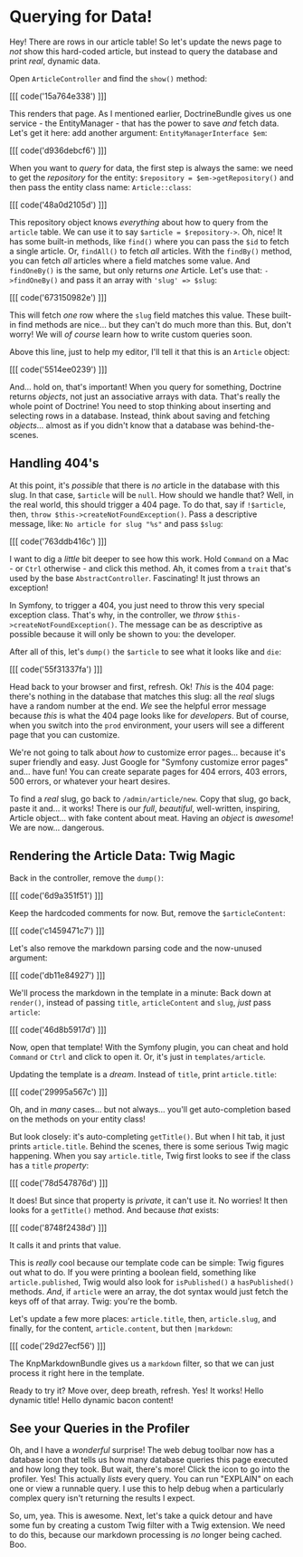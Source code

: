 # Querying for Data!

Hey! There are rows in our article table! So let's update the news page to *not*
show this hard-coded article, but instead to query the database and print *real*,
dynamic data.

Open `ArticleController` and find the `show()` method:

[[[ code('15a764e338') ]]]

This renders that page. As I mentioned earlier, DoctrineBundle gives us one
service - the EntityManager - that has the power to save *and* fetch data.
Let's get it here: add another argument: `EntityManagerInterface $em`:

[[[ code('d936debcf6') ]]]

When you want to *query* for data, the first step is always the same: we need to
get the *repository* for the entity: `$repository = $em->getRepository()` and then
pass the entity class name: `Article::class`:

[[[ code('48a0d2105d') ]]]

This repository object knows *everything* about how to query from the `article` table.
We can use it to say `$article = $repository->`. Oh, nice! It has some built-in
methods, like `find()` where you can pass the `$id` to fetch a single article. Or,
`findAll()` to fetch *all* articles. With the `findBy()` method, you can fetch
*all* articles where a field matches some value. And `findOneBy()` is the same, but
only returns *one* Article. Let's use that: `->findOneBy()` and pass it an array
with `'slug' => $slug`:

[[[ code('673150982e') ]]]

This will fetch *one* row where the `slug` field matches this value. These built-in
find methods are nice... but they can't do much more than this. But, don't worry!
We will *of course* learn how to write custom queries soon.

Above this line, just to help my editor, I'll tell it that this is an `Article`
object:

[[[ code('5514ee0239') ]]]

And... hold on, that's important! When you query for something, Doctrine
returns *objects*, not just an associative arrays with data. That's really the whole
point of Doctrine! You need to stop thinking about inserting and selecting rows in
a database. Instead, think about saving and fetching *objects*... almost as if
you didn't know that a database was behind-the-scenes.

## Handling 404's

At this point, it's *possible* that there is *no* article in the database with
this slug. In that case, `$article` will be `null`. How should we handle that? Well,
in the real world, this should trigger a 404 page. To do that, say if `!$article`,
then, `throw $this->createNotFoundException()`. Pass a descriptive message, like:
`No article for slug "%s"` and pass `$slug`:

[[[ code('763ddb416c') ]]]

I want to dig a *little* bit deeper to see how this work. Hold `Command` on a Mac -
or `Ctrl` otherwise - and click this method. Ah, it comes from a `trait` that's used
by the base `AbstractController`. Fascinating! It just throws an exception!

In Symfony, to trigger a 404, you just need to throw this very special exception
class. That's why, in the controller, we *throw* `$this->createNotFoundException()`.
The message can be as descriptive as possible because it will only be shown to
you: the developer.

After all of this, let's `dump()` the `$article` to see what it looks like and `die`:

[[[ code('55f31337fa') ]]]

Head back to your browser and first, refresh. Ok! *This* is the 404 page: there's
nothing in the database that matches this slug: all the *real* slugs have a random
number at the end. *We* see the helpful error message because *this* is what the
404 page looks like for *developers*. But of course, when you switch into the `prod`
environment, your users will see a different page that you can customize.

We're not going to talk about *how* to customize error pages... because it's super
friendly and easy. Just Google for "Symfony customize error pages" and... have fun!
You can create separate pages for 404 errors, 403 errors, 500 errors, or whatever
your heart desires.

To find a *real* slug, go back to `/admin/article/new`. Copy that slug, go back,
paste it and... it works! There is our *full*, *beautiful*, well-written, inspiring,
Article object... with fake content about meat. Having an *object* is *awesome*!
We are now... dangerous.

## Rendering the Article Data: Twig Magic

Back in the controller, remove the `dump()`:

[[[ code('6d9a351f51') ]]]

Keep the hardcoded comments for now. But, remove the `$articleContent`:

[[[ code('c1459471c7') ]]]

Let's also remove the markdown parsing code and the now-unused argument:

[[[ code('db11e84927') ]]]

We'll process the markdown in the template in a minute: Back down at `render()`,
instead of passing `title`, `articleContent` and `slug`, *just* pass `article`:

[[[ code('46d8b5917d') ]]]

Now, open that template! With the Symfony plugin, you can cheat and hold `Command`
or `Ctrl` and click to open it. Or, it's just in `templates/article`.

Updating the template is a *dream*. Instead of `title`, print `article.title`:

[[[ code('29995a567c') ]]]

Oh, and in *many* cases... but not always... you'll get auto-completion based on the
methods on your entity class!

But look closely: it's auto-completing `getTitle()`. But when I hit tab, it just
prints `article.title`. Behind the scenes, there is some serious Twig magic happening.
When you say `article.title`, Twig first looks to see if the class has a `title`
*property*:

[[[ code('78d547876d') ]]]

It does! But since that property is *private*, it can't use it. No worries! It then
looks for a `getTitle()` method. And because *that* exists:

[[[ code('8748f2438d') ]]]

It calls it and prints that value.

This is *really* cool because our template code can be simple: Twig figures out
what to do. If you were printing a boolean field, something like `article.published`,
Twig would also look for `isPublished()` a `hasPublished()` methods. *And*, if `article`
were an array, the dot syntax would just fetch the keys off of that array. Twig:
you're the bomb.

Let's update a few more places: `article.title`, then, `article.slug`, and
finally, for the content, `article.content`, but then `|markdown`:

[[[ code('29d27ecf56') ]]]

The KnpMarkdownBundle gives us a `markdown` filter, so that we can just process it right
here in the template.

Ready to try it? Move over, deep breath, refresh. Yes! It works! Hello dynamic title!
Hello dynamic bacon content!

## See your Queries in the Profiler

Oh, and I have a *wonderful* surprise! The web debug toolbar now has a database icon
that tells us how many database queries this page executed and how long they took.
But wait, there's more! Click the icon to go into the profiler. Yes! This actually
*lists* every query. You can run "EXPLAIN" on each one or view a runnable query.
I use this to help debug when a particularly complex query isn't returning the
results I expect.

So, um, yea. This is awesome. Next, let's take a quick detour and have some fun
by creating a custom Twig filter with a Twig extension. We need to do this, because
our markdown processing is *no* longer being cached. Boo.
